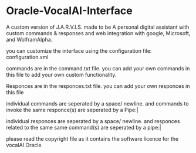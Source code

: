 # Oracle-VocalAI-Interface
A custom version of J.A.R.V.I.S. made to be A personal digital assistant with custom commands & responses and web integration with google, Microsoft, and WolframAlpha.

you can customize the interface using the configuration file: configuration.xml

commands are in the command.txt file. you can add your own commands in this file to add your own custom functionality.

Responces are in the responces.txt file. you can add your own responces in this file

individual commands are seperated by a space/ newline. and commands to invoke the same responce(s) are seperated by a Pipe:|

individual responces are seperated by a space/ newline. and responces related to the same same command(s) are seperated by a pipe:|

please read the copyright file as it contains the software licence for the vocalAI Oracle
